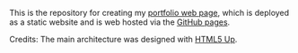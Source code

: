 This is the repository for creating my [portfolio web page](https://dimi-fn.github.io/Portfolio/), which is deployed as a static website and is web hosted via the [GitHub pages](https://pages.github.com/).

Credits: The main architecture was designed with [HTML5 Up](https://html5up.net/).